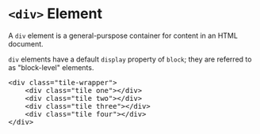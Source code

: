 # `<div>` Element

A `div` element is a general-purspose container for content in an HTML document.

`div` elements have a default `display` property of `block`; they are referred to as "block-level" elements.

<pre>
&lt;div class="tile-wrapper"&gt;
	&lt;div class="tile one"&gt;&lt;/div&gt;
	&lt;div class="tile two"&gt;&lt;/div&gt;
	&lt;div class="tile three"&gt;&lt;/div&gt;
	&lt;div class="tile four"&gt;&lt;/div&gt;
&lt;/div&gt;
</pre>